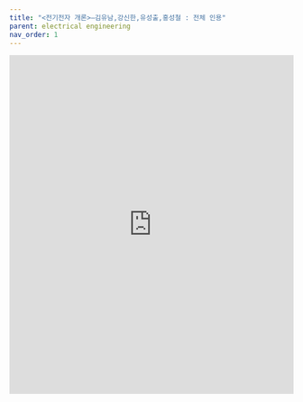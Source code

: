 ```yaml
---
title: "<전기전자 개론>—김유남,강신한,유성출,홍성철 : 전체 인용"
parent: electrical engineering
nav_order: 1
---
```


<iframe src="https://ji-won-lee.notion.site/ebd/a68e8c11e4d5439fae1208bcd09723e2" width="100%" height="600" frameborder="0" allowfullscreen />
